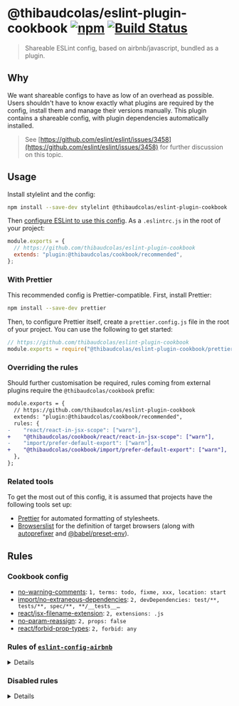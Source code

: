 # @thibaudcolas/eslint-plugin-cookbook [![npm](https://img.shields.io/npm/v/@thibaudcolas/eslint-plugin-cookbook.svg)](https://www.npmjs.com/package/@thibaudcolas/eslint-plugin-cookbook) [![Build Status](https://travis-ci.com/thibaudcolas/eslint-plugin-cookbook.svg?branch=master)](https://travis-ci.com/thibaudcolas/eslint-plugin-cookbook)

> Shareable ESLint config, based on airbnb/javascript, bundled as a plugin.

## Why

We want shareable configs to have as low of an overhead as possible. Users shouldn't have to know exactly what plugins are required by the config, install them and manage their versions manually. This plugin contains a shareable config, with plugin dependencies automatically installed.

> See [https://github.com/eslint/eslint/issues/3458](https://github.com/eslint/eslint/issues/3458) for further discussion on this topic.

## Usage

Install stylelint and the config:

```sh
npm install --save-dev stylelint @thibaudcolas/eslint-plugin-cookbook
```

Then [configure ESLint to use this config](https://eslint.org/docs/user-guide/configuring#extending-configuration-files). As a `.eslintrc.js` in the root of your project:

```js
module.exports = {
  // https://github.com/thibaudcolas/eslint-plugin-cookbook
  extends: "plugin:@thibaudcolas/cookbook/recommended",
};
```

### With Prettier

This recommended config is Prettier-compatible. First, install Prettier:

```sh
npm install --save-dev prettier
```

Then, to configure Prettier itself, create a `prettier.config.js` file in the root of your project. You can use the following to get started:

```js
// https://github.com/thibaudcolas/eslint-plugin-cookbook
module.exports = require("@thibaudcolas/eslint-plugin-cookbook/prettier.config");
```

### Overriding the rules

Should further customisation be required, rules coming from external plugins require the `@thibaudcolas/cookbook` prefix:

```diff
module.exports = {
  // https://github.com/thibaudcolas/eslint-plugin-cookbook
  extends: "plugin:@thibaudcolas/cookbook/recommended",
  rules: {
-    "react/react-in-jsx-scope": ["warn"],
+    "@thibaudcolas/cookbook/react/react-in-jsx-scope": ["warn"],
-    "import/prefer-default-export": ["warn"],
+    "@thibaudcolas/cookbook/import/prefer-default-export": ["warn"],
  },
};
```

### Related tools

To get the most out of this config, it is assumed that projects have the following tools set up:

- [Prettier](https://prettier.io/) for automated formatting of stylesheets.
- [Browserslist](https://github.com/browserslist/browserslist) for the definition of target browsers (along with [autoprefixer](https://github.com/postcss/autoprefixer) and [@babel/preset-env](https://babeljs.io/docs/en/babel-preset-env)).

<!-- Generated with: npm run build:docs -->

## Rules

### Cookbook config

- [no-warning-comments](https://eslint.org/docs/rules/no-warning-comments): `1, terms: todo, fixme, xxx, location: start`
- [import/no-extraneous-dependencies](https://github.com/benmosher/eslint-plugin-import/blob/master/docs/rules/no-extraneous-dependencies.md): `2, devDependencies: test/**, tests/**, spec/**, **/__tests__…`
- [react/jsx-filename-extension](https://github.com/yannickcr/eslint-plugin-react/blob/master/docs/rules/jsx-filename-extension.md): `2, extensions: .js`
- [no-param-reassign](https://eslint.org/docs/rules/no-param-reassign): `2, props: false`
- [react/forbid-prop-types](https://github.com/yannickcr/eslint-plugin-react/blob/master/docs/rules/forbid-prop-types.md): `2, forbid: any`

### Rules of [`eslint-config-airbnb`](https://github.com/airbnb/javascript)

<details>

- [array-callback-return](https://eslint.org/docs/rules/array-callback-return): `error, allowImplicit: true`
- [block-scoped-var](https://eslint.org/docs/rules/block-scoped-var)
- [class-methods-use-this](https://eslint.org/docs/rules/class-methods-use-this): `error, exceptMethods: render, getInitialState, getDefaultPro…`
- [consistent-return](https://eslint.org/docs/rules/consistent-return)
- [default-case](https://eslint.org/docs/rules/default-case): `error, commentPattern: ^no default$`
- [dot-notation](https://eslint.org/docs/rules/dot-notation): `error, allowKeywords: true`
- [eqeqeq](https://eslint.org/docs/rules/eqeqeq): `error, always, null: ignore`
- [guard-for-in](https://eslint.org/docs/rules/guard-for-in)
- [no-alert](https://eslint.org/docs/rules/no-alert): `warn`
- [no-caller](https://eslint.org/docs/rules/no-caller)
- [no-case-declarations](https://eslint.org/docs/rules/no-case-declarations)
- [no-else-return](https://eslint.org/docs/rules/no-else-return): `error, allowElseIf: false`
- [no-empty-function](https://eslint.org/docs/rules/no-empty-function): `error, allow: arrowFunctions, functions, methods`
- [no-empty-pattern](https://eslint.org/docs/rules/no-empty-pattern)
- [no-eval](https://eslint.org/docs/rules/no-eval)
- [no-extend-native](https://eslint.org/docs/rules/no-extend-native)
- [no-extra-bind](https://eslint.org/docs/rules/no-extra-bind)
- [no-extra-label](https://eslint.org/docs/rules/no-extra-label)
- [no-fallthrough](https://eslint.org/docs/rules/no-fallthrough)
- [no-global-assign](https://eslint.org/docs/rules/no-global-assign): `error, exceptions:`
- [no-implied-eval](https://eslint.org/docs/rules/no-implied-eval)
- [no-iterator](https://eslint.org/docs/rules/no-iterator)
- [no-labels](https://eslint.org/docs/rules/no-labels): `error, allowLoop: false, allowSwitch: false`
- [no-lone-blocks](https://eslint.org/docs/rules/no-lone-blocks)
- [no-loop-func](https://eslint.org/docs/rules/no-loop-func)
- [no-multi-str](https://eslint.org/docs/rules/no-multi-str)
- [no-new](https://eslint.org/docs/rules/no-new)
- [no-new-func](https://eslint.org/docs/rules/no-new-func)
- [no-new-wrappers](https://eslint.org/docs/rules/no-new-wrappers)
- [no-octal](https://eslint.org/docs/rules/no-octal)
- [no-octal-escape](https://eslint.org/docs/rules/no-octal-escape)
- [no-proto](https://eslint.org/docs/rules/no-proto)
- [no-redeclare](https://eslint.org/docs/rules/no-redeclare)
- [no-restricted-properties](https://eslint.org/docs/rules/no-restricted-properties): `error, object: arguments, property: callee, message: argumen…`
- [no-return-assign](https://eslint.org/docs/rules/no-return-assign): `error, always`
- [no-return-await](https://eslint.org/docs/rules/no-return-await)
- [no-script-url](https://eslint.org/docs/rules/no-script-url)
- [no-self-assign](https://eslint.org/docs/rules/no-self-assign): `error, props: false`
- [no-self-compare](https://eslint.org/docs/rules/no-self-compare)
- [no-sequences](https://eslint.org/docs/rules/no-sequences)
- [no-throw-literal](https://eslint.org/docs/rules/no-throw-literal)
- [no-unused-expressions](https://eslint.org/docs/rules/no-unused-expressions): `error, allowShortCircuit: false, allowTernary: false, allowT…`
- [no-unused-labels](https://eslint.org/docs/rules/no-unused-labels)
- [no-useless-concat](https://eslint.org/docs/rules/no-useless-concat)
- [no-useless-escape](https://eslint.org/docs/rules/no-useless-escape)
- [no-useless-return](https://eslint.org/docs/rules/no-useless-return)
- [no-void](https://eslint.org/docs/rules/no-void)
- [no-with](https://eslint.org/docs/rules/no-with)
- [prefer-promise-reject-errors](https://eslint.org/docs/rules/prefer-promise-reject-errors): `error, allowEmptyReject: true`
- [radix](https://eslint.org/docs/rules/radix)
- [vars-on-top](https://eslint.org/docs/rules/vars-on-top)
- [yoda](https://eslint.org/docs/rules/yoda)
- [for-direction](https://eslint.org/docs/rules/for-direction)
- [getter-return](https://eslint.org/docs/rules/getter-return): `error, allowImplicit: true`
- [no-await-in-loop](https://eslint.org/docs/rules/no-await-in-loop)
- [no-compare-neg-zero](https://eslint.org/docs/rules/no-compare-neg-zero)
- [no-cond-assign](https://eslint.org/docs/rules/no-cond-assign): `error, always`
- [no-console](https://eslint.org/docs/rules/no-console): `warn`
- [no-constant-condition](https://eslint.org/docs/rules/no-constant-condition): `warn`
- [no-control-regex](https://eslint.org/docs/rules/no-control-regex)
- [no-debugger](https://eslint.org/docs/rules/no-debugger)
- [no-dupe-args](https://eslint.org/docs/rules/no-dupe-args)
- [no-dupe-keys](https://eslint.org/docs/rules/no-dupe-keys)
- [no-duplicate-case](https://eslint.org/docs/rules/no-duplicate-case)
- [no-empty](https://eslint.org/docs/rules/no-empty)
- [no-empty-character-class](https://eslint.org/docs/rules/no-empty-character-class)
- [no-ex-assign](https://eslint.org/docs/rules/no-ex-assign)
- [no-extra-boolean-cast](https://eslint.org/docs/rules/no-extra-boolean-cast)
- [no-func-assign](https://eslint.org/docs/rules/no-func-assign)
- [no-inner-declarations](https://eslint.org/docs/rules/no-inner-declarations)
- [no-invalid-regexp](https://eslint.org/docs/rules/no-invalid-regexp)
- [no-irregular-whitespace](https://eslint.org/docs/rules/no-irregular-whitespace)
- [no-obj-calls](https://eslint.org/docs/rules/no-obj-calls)
- [no-prototype-builtins](https://eslint.org/docs/rules/no-prototype-builtins)
- [no-regex-spaces](https://eslint.org/docs/rules/no-regex-spaces)
- [no-sparse-arrays](https://eslint.org/docs/rules/no-sparse-arrays)
- [no-template-curly-in-string](https://eslint.org/docs/rules/no-template-curly-in-string)
- [no-unreachable](https://eslint.org/docs/rules/no-unreachable)
- [no-unsafe-finally](https://eslint.org/docs/rules/no-unsafe-finally)
- [no-unsafe-negation](https://eslint.org/docs/rules/no-unsafe-negation)
- [use-isnan](https://eslint.org/docs/rules/use-isnan)
- [valid-typeof](https://eslint.org/docs/rules/valid-typeof): `error, requireStringLiterals: true`
- [global-require](https://eslint.org/docs/rules/global-require)
- [no-buffer-constructor](https://eslint.org/docs/rules/no-buffer-constructor)
- [no-new-require](https://eslint.org/docs/rules/no-new-require)
- [no-path-concat](https://eslint.org/docs/rules/no-path-concat)
- [camelcase](https://eslint.org/docs/rules/camelcase): `error, properties: never`
- [func-names](https://eslint.org/docs/rules/func-names): `warn`
- [linebreak-style](https://eslint.org/docs/rules/linebreak-style): `error, unix`
- [lines-between-class-members](https://eslint.org/docs/rules/lines-between-class-members): `error, always, exceptAfterSingleLine: false`
- [lines-around-directive](https://eslint.org/docs/rules/lines-around-directive): `error, before: always, after: always`
- [new-cap](https://eslint.org/docs/rules/new-cap): `error, newIsCap: true, newIsCapExceptions: , capIsNew: false…`
- [no-array-constructor](https://eslint.org/docs/rules/no-array-constructor)
- [no-bitwise](https://eslint.org/docs/rules/no-bitwise)
- [no-continue](https://eslint.org/docs/rules/no-continue)
- [no-lonely-if](https://eslint.org/docs/rules/no-lonely-if)
- [no-multi-assign](https://eslint.org/docs/rules/no-multi-assign)
- [no-nested-ternary](https://eslint.org/docs/rules/no-nested-ternary)
- [no-new-object](https://eslint.org/docs/rules/no-new-object)
- [no-plusplus](https://eslint.org/docs/rules/no-plusplus)
- [no-restricted-syntax](https://eslint.org/docs/rules/no-restricted-syntax): `error, selector: ForInStatement, message: for..in loops iter…`
- [no-underscore-dangle](https://eslint.org/docs/rules/no-underscore-dangle): `error, allow: , allowAfterThis: false, allowAfterSuper: fals…`
- [no-unneeded-ternary](https://eslint.org/docs/rules/no-unneeded-ternary): `error, defaultAssignment: false`
- [one-var](https://eslint.org/docs/rules/one-var): `error, never`
- [operator-assignment](https://eslint.org/docs/rules/operator-assignment): `error, always`
- [spaced-comment](https://eslint.org/docs/rules/spaced-comment): `error, always, line: exceptions: -, +, markers: =, !, block:…`
- [no-delete-var](https://eslint.org/docs/rules/no-delete-var)
- [no-label-var](https://eslint.org/docs/rules/no-label-var)
- [no-restricted-globals](https://eslint.org/docs/rules/no-restricted-globals): `error, isFinite, isNaN, addEventListener, blur, close, close…`
- [no-shadow](https://eslint.org/docs/rules/no-shadow)
- [no-shadow-restricted-names](https://eslint.org/docs/rules/no-shadow-restricted-names)
- [no-undef](https://eslint.org/docs/rules/no-undef)
- [no-undef-init](https://eslint.org/docs/rules/no-undef-init)
- [no-unused-vars](https://eslint.org/docs/rules/no-unused-vars): `error, vars: all, args: after-used, ignoreRestSiblings: true`
- [no-use-before-define](https://eslint.org/docs/rules/no-use-before-define): `error, functions: true, classes: true, variables: true`
- [arrow-body-style](https://eslint.org/docs/rules/arrow-body-style): `error, as-needed, requireReturnForObjectLiteral: false`
- [constructor-super](https://eslint.org/docs/rules/constructor-super)
- [no-class-assign](https://eslint.org/docs/rules/no-class-assign)
- [no-const-assign](https://eslint.org/docs/rules/no-const-assign)
- [no-dupe-class-members](https://eslint.org/docs/rules/no-dupe-class-members)
- [no-new-symbol](https://eslint.org/docs/rules/no-new-symbol)
- [no-this-before-super](https://eslint.org/docs/rules/no-this-before-super)
- [no-useless-computed-key](https://eslint.org/docs/rules/no-useless-computed-key)
- [no-useless-constructor](https://eslint.org/docs/rules/no-useless-constructor)
- [no-useless-rename](https://eslint.org/docs/rules/no-useless-rename): `error, ignoreDestructuring: false, ignoreImport: false, igno…`
- [no-var](https://eslint.org/docs/rules/no-var)
- [object-shorthand](https://eslint.org/docs/rules/object-shorthand): `error, always, ignoreConstructors: false, avoidQuotes: true`
- [prefer-arrow-callback](https://eslint.org/docs/rules/prefer-arrow-callback): `error, allowNamedFunctions: false, allowUnboundThis: true`
- [prefer-const](https://eslint.org/docs/rules/prefer-const): `error, destructuring: any, ignoreReadBeforeAssign: true`
- [prefer-destructuring](https://eslint.org/docs/rules/prefer-destructuring): `error, VariableDeclarator: array: false, object: true, Assig…`
- [prefer-numeric-literals](https://eslint.org/docs/rules/prefer-numeric-literals)
- [prefer-rest-params](https://eslint.org/docs/rules/prefer-rest-params)
- [prefer-spread](https://eslint.org/docs/rules/prefer-spread)
- [prefer-template](https://eslint.org/docs/rules/prefer-template)
- [require-yield](https://eslint.org/docs/rules/require-yield)
- [symbol-description](https://eslint.org/docs/rules/symbol-description)
- [import/no-unresolved](https://github.com/benmosher/eslint-plugin-import/blob/master/docs/rules/no-unresolved.md): `error, commonjs: true, caseSensitive: true`
- [import/named](https://github.com/benmosher/eslint-plugin-import/blob/master/docs/rules/named.md)
- [import/export](https://github.com/benmosher/eslint-plugin-import/blob/master/docs/rules/export.md)
- [import/no-named-as-default](https://github.com/benmosher/eslint-plugin-import/blob/master/docs/rules/no-named-as-default.md)
- [import/no-named-as-default-member](https://github.com/benmosher/eslint-plugin-import/blob/master/docs/rules/no-named-as-default-member.md)
- [import/no-mutable-exports](https://github.com/benmosher/eslint-plugin-import/blob/master/docs/rules/no-mutable-exports.md)
- [import/no-amd](https://github.com/benmosher/eslint-plugin-import/blob/master/docs/rules/no-amd.md)
- [import/first](https://github.com/benmosher/eslint-plugin-import/blob/master/docs/rules/first.md)
- [import/no-duplicates](https://github.com/benmosher/eslint-plugin-import/blob/master/docs/rules/no-duplicates.md)
- [import/extensions](https://github.com/benmosher/eslint-plugin-import/blob/master/docs/rules/extensions.md): `error, ignorePackages, js: never, mjs: never, jsx: never`
- [import/order](https://github.com/benmosher/eslint-plugin-import/blob/master/docs/rules/order.md): `error, groups: builtin, external, internal`
- [import/newline-after-import](https://github.com/benmosher/eslint-plugin-import/blob/master/docs/rules/newline-after-import.md)
- [import/prefer-default-export](https://github.com/benmosher/eslint-plugin-import/blob/master/docs/rules/prefer-default-export.md)
- [import/no-absolute-path](https://github.com/benmosher/eslint-plugin-import/blob/master/docs/rules/no-absolute-path.md)
- [import/no-dynamic-require](https://github.com/benmosher/eslint-plugin-import/blob/master/docs/rules/no-dynamic-require.md)
- [import/no-webpack-loader-syntax](https://github.com/benmosher/eslint-plugin-import/blob/master/docs/rules/no-webpack-loader-syntax.md)
- [import/no-named-default](https://github.com/benmosher/eslint-plugin-import/blob/master/docs/rules/no-named-default.md)
- [import/no-self-import](https://github.com/benmosher/eslint-plugin-import/blob/master/docs/rules/no-self-import.md)
- [import/no-cycle](https://github.com/benmosher/eslint-plugin-import/blob/master/docs/rules/no-cycle.md)
- [import/no-useless-path-segments](https://github.com/benmosher/eslint-plugin-import/blob/master/docs/rules/no-useless-path-segments.md)
- [strict](https://eslint.org/docs/rules/strict): `error, never`
- [react/jsx-boolean-value](https://github.com/yannickcr/eslint-plugin-react/blob/master/docs/rules/jsx-boolean-value.md): `error, never, always:`
- [react/jsx-no-duplicate-props](https://github.com/yannickcr/eslint-plugin-react/blob/master/docs/rules/jsx-no-duplicate-props.md): `error, ignoreCase: true`
- [react/jsx-no-undef](https://github.com/yannickcr/eslint-plugin-react/blob/master/docs/rules/jsx-no-undef.md)
- [react/jsx-pascal-case](https://github.com/yannickcr/eslint-plugin-react/blob/master/docs/rules/jsx-pascal-case.md): `error, allowAllCaps: true, ignore:`
- [react/jsx-uses-react](https://github.com/yannickcr/eslint-plugin-react/blob/master/docs/rules/jsx-uses-react.md)
- [react/jsx-uses-vars](https://github.com/yannickcr/eslint-plugin-react/blob/master/docs/rules/jsx-uses-vars.md)
- [react/no-danger](https://github.com/yannickcr/eslint-plugin-react/blob/master/docs/rules/no-danger.md): `warn`
- [react/no-deprecated](https://github.com/yannickcr/eslint-plugin-react/blob/master/docs/rules/no-deprecated.md)
- [react/no-did-update-set-state](https://github.com/yannickcr/eslint-plugin-react/blob/master/docs/rules/no-did-update-set-state.md)
- [react/no-will-update-set-state](https://github.com/yannickcr/eslint-plugin-react/blob/master/docs/rules/no-will-update-set-state.md)
- [react/no-is-mounted](https://github.com/yannickcr/eslint-plugin-react/blob/master/docs/rules/no-is-mounted.md)
- [react/no-multi-comp](https://github.com/yannickcr/eslint-plugin-react/blob/master/docs/rules/no-multi-comp.md): `error, ignoreStateless: true`
- [react/no-string-refs](https://github.com/yannickcr/eslint-plugin-react/blob/master/docs/rules/no-string-refs.md)
- [react/no-unknown-property](https://github.com/yannickcr/eslint-plugin-react/blob/master/docs/rules/no-unknown-property.md)
- [react/prefer-es6-class](https://github.com/yannickcr/eslint-plugin-react/blob/master/docs/rules/prefer-es6-class.md): `error, always`
- [react/prefer-stateless-function](https://github.com/yannickcr/eslint-plugin-react/blob/master/docs/rules/prefer-stateless-function.md): `error, ignorePureComponents: true`
- [react/prop-types](https://github.com/yannickcr/eslint-plugin-react/blob/master/docs/rules/prop-types.md): `error, ignore: , customValidators: , skipUndeclared: false`
- [react/react-in-jsx-scope](https://github.com/yannickcr/eslint-plugin-react/blob/master/docs/rules/react-in-jsx-scope.md)
- [react/require-render-return](https://github.com/yannickcr/eslint-plugin-react/blob/master/docs/rules/require-render-return.md)
- [react/self-closing-comp](https://github.com/yannickcr/eslint-plugin-react/blob/master/docs/rules/self-closing-comp.md)
- [react/sort-comp](https://github.com/yannickcr/eslint-plugin-react/blob/master/docs/rules/sort-comp.md): `error, order: static-methods, instance-variables, lifecycle,…`
- [react/jsx-no-target-blank](https://github.com/yannickcr/eslint-plugin-react/blob/master/docs/rules/jsx-no-target-blank.md): `error, enforceDynamicLinks: always`
- [react/jsx-no-comment-textnodes](https://github.com/yannickcr/eslint-plugin-react/blob/master/docs/rules/jsx-no-comment-textnodes.md)
- [react/no-render-return-value](https://github.com/yannickcr/eslint-plugin-react/blob/master/docs/rules/no-render-return-value.md)
- [react/no-find-dom-node](https://github.com/yannickcr/eslint-plugin-react/blob/master/docs/rules/no-find-dom-node.md)
- [react/no-danger-with-children](https://github.com/yannickcr/eslint-plugin-react/blob/master/docs/rules/no-danger-with-children.md)
- [react/no-unused-prop-types](https://github.com/yannickcr/eslint-plugin-react/blob/master/docs/rules/no-unused-prop-types.md): `error, customValidators: , skipShapeProps: true`
- [react/style-prop-object](https://github.com/yannickcr/eslint-plugin-react/blob/master/docs/rules/style-prop-object.md)
- [react/no-unescaped-entities](https://github.com/yannickcr/eslint-plugin-react/blob/master/docs/rules/no-unescaped-entities.md)
- [react/no-children-prop](https://github.com/yannickcr/eslint-plugin-react/blob/master/docs/rules/no-children-prop.md)
- [react/no-array-index-key](https://github.com/yannickcr/eslint-plugin-react/blob/master/docs/rules/no-array-index-key.md)
- [react/require-default-props](https://github.com/yannickcr/eslint-plugin-react/blob/master/docs/rules/require-default-props.md): `error, forbidDefaultForRequired: true`
- [react/forbid-foreign-prop-types](https://github.com/yannickcr/eslint-plugin-react/blob/master/docs/rules/forbid-foreign-prop-types.md): `warn, allowInPropTypes: true`
- [react/void-dom-elements-no-children](https://github.com/yannickcr/eslint-plugin-react/blob/master/docs/rules/void-dom-elements-no-children.md)
- [react/default-props-match-prop-types](https://github.com/yannickcr/eslint-plugin-react/blob/master/docs/rules/default-props-match-prop-types.md): `error, allowRequiredDefaults: false`
- [react/no-redundant-should-component-update](https://github.com/yannickcr/eslint-plugin-react/blob/master/docs/rules/no-redundant-should-component-update.md)
- [react/no-unused-state](https://github.com/yannickcr/eslint-plugin-react/blob/master/docs/rules/no-unused-state.md)
- [react/no-typos](https://github.com/yannickcr/eslint-plugin-react/blob/master/docs/rules/no-typos.md)
- [react/jsx-curly-brace-presence](https://github.com/yannickcr/eslint-plugin-react/blob/master/docs/rules/jsx-curly-brace-presence.md): `error, props: never, children: never`
- [react/destructuring-assignment](https://github.com/yannickcr/eslint-plugin-react/blob/master/docs/rules/destructuring-assignment.md): `error, always`
- [react/no-access-state-in-setstate](https://github.com/yannickcr/eslint-plugin-react/blob/master/docs/rules/no-access-state-in-setstate.md)
- [react/button-has-type](https://github.com/yannickcr/eslint-plugin-react/blob/master/docs/rules/button-has-type.md): `error, button: true, submit: true, reset: false`
- [react/no-this-in-sfc](https://github.com/yannickcr/eslint-plugin-react/blob/master/docs/rules/no-this-in-sfc.md)
- [jsx-a11y/anchor-has-content](https://github.com/evcohen/eslint-plugin-jsx-a11y/blob/master/docs/rules/anchor-has-content.md): `error, components:`
- [jsx-a11y/aria-role](https://github.com/evcohen/eslint-plugin-jsx-a11y/blob/master/docs/rules/aria-role.md): `error, ignoreNonDom: false`
- [jsx-a11y/aria-props](https://github.com/evcohen/eslint-plugin-jsx-a11y/blob/master/docs/rules/aria-props.md)
- [jsx-a11y/aria-proptypes](https://github.com/evcohen/eslint-plugin-jsx-a11y/blob/master/docs/rules/aria-proptypes.md)
- [jsx-a11y/aria-unsupported-elements](https://github.com/evcohen/eslint-plugin-jsx-a11y/blob/master/docs/rules/aria-unsupported-elements.md)
- [jsx-a11y/alt-text](https://github.com/evcohen/eslint-plugin-jsx-a11y/blob/master/docs/rules/alt-text.md): `error, elements: img, object, area, inputtype=\image\, img: …`
- [jsx-a11y/img-redundant-alt](https://github.com/evcohen/eslint-plugin-jsx-a11y/blob/master/docs/rules/img-redundant-alt.md)
- [jsx-a11y/mouse-events-have-key-events](https://github.com/evcohen/eslint-plugin-jsx-a11y/blob/master/docs/rules/mouse-events-have-key-events.md)
- [jsx-a11y/no-access-key](https://github.com/evcohen/eslint-plugin-jsx-a11y/blob/master/docs/rules/no-access-key.md)
- [jsx-a11y/interactive-supports-focus](https://github.com/evcohen/eslint-plugin-jsx-a11y/blob/master/docs/rules/interactive-supports-focus.md)
- [jsx-a11y/role-has-required-aria-props](https://github.com/evcohen/eslint-plugin-jsx-a11y/blob/master/docs/rules/role-has-required-aria-props.md)
- [jsx-a11y/role-supports-aria-props](https://github.com/evcohen/eslint-plugin-jsx-a11y/blob/master/docs/rules/role-supports-aria-props.md)
- [jsx-a11y/tabindex-no-positive](https://github.com/evcohen/eslint-plugin-jsx-a11y/blob/master/docs/rules/tabindex-no-positive.md)
- [jsx-a11y/heading-has-content](https://github.com/evcohen/eslint-plugin-jsx-a11y/blob/master/docs/rules/heading-has-content.md): `error, components:`
- [jsx-a11y/html-has-lang](https://github.com/evcohen/eslint-plugin-jsx-a11y/blob/master/docs/rules/html-has-lang.md)
- [jsx-a11y/lang](https://github.com/evcohen/eslint-plugin-jsx-a11y/blob/master/docs/rules/lang.md)
- [jsx-a11y/no-distracting-elements](https://github.com/evcohen/eslint-plugin-jsx-a11y/blob/master/docs/rules/no-distracting-elements.md): `error, elements: marquee, blink`
- [jsx-a11y/scope](https://github.com/evcohen/eslint-plugin-jsx-a11y/blob/master/docs/rules/scope.md)
- [jsx-a11y/click-events-have-key-events](https://github.com/evcohen/eslint-plugin-jsx-a11y/blob/master/docs/rules/click-events-have-key-events.md)
- [jsx-a11y/no-static-element-interactions](https://github.com/evcohen/eslint-plugin-jsx-a11y/blob/master/docs/rules/no-static-element-interactions.md): `error, handlers: onClick, onMouseDown, onMouseUp, onKeyPress…`
- [jsx-a11y/no-noninteractive-element-interactions](https://github.com/evcohen/eslint-plugin-jsx-a11y/blob/master/docs/rules/no-noninteractive-element-interactions.md): `error, handlers: onClick, onMouseDown, onMouseUp, onKeyPress…`
- [jsx-a11y/accessible-emoji](https://github.com/evcohen/eslint-plugin-jsx-a11y/blob/master/docs/rules/accessible-emoji.md)
- [jsx-a11y/aria-activedescendant-has-tabindex](https://github.com/evcohen/eslint-plugin-jsx-a11y/blob/master/docs/rules/aria-activedescendant-has-tabindex.md)
- [jsx-a11y/iframe-has-title](https://github.com/evcohen/eslint-plugin-jsx-a11y/blob/master/docs/rules/iframe-has-title.md)
- [jsx-a11y/no-autofocus](https://github.com/evcohen/eslint-plugin-jsx-a11y/blob/master/docs/rules/no-autofocus.md): `error, ignoreNonDOM: true`
- [jsx-a11y/no-redundant-roles](https://github.com/evcohen/eslint-plugin-jsx-a11y/blob/master/docs/rules/no-redundant-roles.md)
- [jsx-a11y/media-has-caption](https://github.com/evcohen/eslint-plugin-jsx-a11y/blob/master/docs/rules/media-has-caption.md): `error, audio: , video: , track:`
- [jsx-a11y/no-interactive-element-to-noninteractive-role](https://github.com/evcohen/eslint-plugin-jsx-a11y/blob/master/docs/rules/no-interactive-element-to-noninteractive-role.md): `error, tr: none, presentation`
- [jsx-a11y/no-noninteractive-element-to-interactive-role](https://github.com/evcohen/eslint-plugin-jsx-a11y/blob/master/docs/rules/no-noninteractive-element-to-interactive-role.md): `error, ul: listbox, menu, menubar, radiogroup, tablist, tree…`
- [jsx-a11y/no-noninteractive-tabindex](https://github.com/evcohen/eslint-plugin-jsx-a11y/blob/master/docs/rules/no-noninteractive-tabindex.md): `error, tags: , roles: tabpanel`
- [jsx-a11y/anchor-is-valid](https://github.com/evcohen/eslint-plugin-jsx-a11y/blob/master/docs/rules/anchor-is-valid.md): `error, components: Link, specialLink: to, aspects: noHref, i…`

</details>

### Disabled rules

<details>

- [accessor-pairs](https://eslint.org/docs/rules/accessor-pairs)
- [complexity](https://eslint.org/docs/rules/complexity)
- [curly](https://eslint.org/docs/rules/curly)
- [dot-location](https://eslint.org/docs/rules/dot-location)
- [max-classes-per-file](https://eslint.org/docs/rules/max-classes-per-file)
- [no-div-regex](https://eslint.org/docs/rules/no-div-regex)
- [no-eq-null](https://eslint.org/docs/rules/no-eq-null)
- [no-floating-decimal](https://eslint.org/docs/rules/no-floating-decimal)
- [no-native-reassign](https://eslint.org/docs/rules/no-native-reassign)
- [no-implicit-coercion](https://eslint.org/docs/rules/no-implicit-coercion)
- [no-implicit-globals](https://eslint.org/docs/rules/no-implicit-globals)
- [no-invalid-this](https://eslint.org/docs/rules/no-invalid-this)
- [no-magic-numbers](https://eslint.org/docs/rules/no-magic-numbers)
- [no-multi-spaces](https://eslint.org/docs/rules/no-multi-spaces)
- [no-unmodified-loop-condition](https://eslint.org/docs/rules/no-unmodified-loop-condition)
- [no-useless-call](https://eslint.org/docs/rules/no-useless-call)
- [require-await](https://eslint.org/docs/rules/require-await)
- [require-unicode-regexp](https://eslint.org/docs/rules/require-unicode-regexp)
- [wrap-iife](https://eslint.org/docs/rules/wrap-iife)
- [no-async-promise-executor](https://eslint.org/docs/rules/no-async-promise-executor)
- [no-extra-parens](https://eslint.org/docs/rules/no-extra-parens)
- [no-extra-semi](https://eslint.org/docs/rules/no-extra-semi)
- [no-misleading-character-class](https://eslint.org/docs/rules/no-misleading-character-class)
- [no-unexpected-multiline](https://eslint.org/docs/rules/no-unexpected-multiline)
- [no-negated-in-lhs](https://eslint.org/docs/rules/no-negated-in-lhs)
- [require-atomic-updates](https://eslint.org/docs/rules/require-atomic-updates)
- [valid-jsdoc](https://eslint.org/docs/rules/valid-jsdoc)
- [callback-return](https://eslint.org/docs/rules/callback-return)
- [handle-callback-err](https://eslint.org/docs/rules/handle-callback-err)
- [no-mixed-requires](https://eslint.org/docs/rules/no-mixed-requires)
- [no-process-env](https://eslint.org/docs/rules/no-process-env)
- [no-process-exit](https://eslint.org/docs/rules/no-process-exit)
- [no-restricted-modules](https://eslint.org/docs/rules/no-restricted-modules)
- [no-sync](https://eslint.org/docs/rules/no-sync)
- [array-bracket-newline](https://eslint.org/docs/rules/array-bracket-newline)
- [array-element-newline](https://eslint.org/docs/rules/array-element-newline)
- [array-bracket-spacing](https://eslint.org/docs/rules/array-bracket-spacing)
- [block-spacing](https://eslint.org/docs/rules/block-spacing)
- [brace-style](https://eslint.org/docs/rules/brace-style)
- [capitalized-comments](https://eslint.org/docs/rules/capitalized-comments)
- [comma-dangle](https://eslint.org/docs/rules/comma-dangle)
- [comma-spacing](https://eslint.org/docs/rules/comma-spacing)
- [comma-style](https://eslint.org/docs/rules/comma-style)
- [computed-property-spacing](https://eslint.org/docs/rules/computed-property-spacing)
- [consistent-this](https://eslint.org/docs/rules/consistent-this)
- [eol-last](https://eslint.org/docs/rules/eol-last)
- [func-call-spacing](https://eslint.org/docs/rules/func-call-spacing)
- [func-name-matching](https://eslint.org/docs/rules/func-name-matching)
- [func-style](https://eslint.org/docs/rules/func-style)
- [function-paren-newline](https://eslint.org/docs/rules/function-paren-newline)
- [id-blacklist](https://eslint.org/docs/rules/id-blacklist)
- [id-length](https://eslint.org/docs/rules/id-length)
- [id-match](https://eslint.org/docs/rules/id-match)
- [implicit-arrow-linebreak](https://eslint.org/docs/rules/implicit-arrow-linebreak)
- [indent](https://eslint.org/docs/rules/indent)
- [jsx-quotes](https://eslint.org/docs/rules/jsx-quotes)
- [key-spacing](https://eslint.org/docs/rules/key-spacing)
- [keyword-spacing](https://eslint.org/docs/rules/keyword-spacing)
- [line-comment-position](https://eslint.org/docs/rules/line-comment-position)
- [lines-around-comment](https://eslint.org/docs/rules/lines-around-comment)
- [max-depth](https://eslint.org/docs/rules/max-depth)
- [max-len](https://eslint.org/docs/rules/max-len)
- [max-lines](https://eslint.org/docs/rules/max-lines)
- [max-lines-per-function](https://eslint.org/docs/rules/max-lines-per-function)
- [max-nested-callbacks](https://eslint.org/docs/rules/max-nested-callbacks)
- [max-params](https://eslint.org/docs/rules/max-params)
- [max-statements](https://eslint.org/docs/rules/max-statements)
- [max-statements-per-line](https://eslint.org/docs/rules/max-statements-per-line)
- [multiline-comment-style](https://eslint.org/docs/rules/multiline-comment-style)
- [multiline-ternary](https://eslint.org/docs/rules/multiline-ternary)
- [new-parens](https://eslint.org/docs/rules/new-parens)
- [newline-after-var](https://eslint.org/docs/rules/newline-after-var)
- [newline-before-return](https://eslint.org/docs/rules/newline-before-return)
- [newline-per-chained-call](https://eslint.org/docs/rules/newline-per-chained-call)
- [no-inline-comments](https://eslint.org/docs/rules/no-inline-comments)
- [no-mixed-operators](https://eslint.org/docs/rules/no-mixed-operators)
- [no-mixed-spaces-and-tabs](https://eslint.org/docs/rules/no-mixed-spaces-and-tabs)
- [no-multiple-empty-lines](https://eslint.org/docs/rules/no-multiple-empty-lines)
- [no-negated-condition](https://eslint.org/docs/rules/no-negated-condition)
- [no-spaced-func](https://eslint.org/docs/rules/no-spaced-func)
- [no-tabs](https://eslint.org/docs/rules/no-tabs)
- [no-ternary](https://eslint.org/docs/rules/no-ternary)
- [no-trailing-spaces](https://eslint.org/docs/rules/no-trailing-spaces)
- [no-whitespace-before-property](https://eslint.org/docs/rules/no-whitespace-before-property)
- [nonblock-statement-body-position](https://eslint.org/docs/rules/nonblock-statement-body-position)
- [object-curly-spacing](https://eslint.org/docs/rules/object-curly-spacing)
- [object-curly-newline](https://eslint.org/docs/rules/object-curly-newline)
- [object-property-newline](https://eslint.org/docs/rules/object-property-newline)
- [one-var-declaration-per-line](https://eslint.org/docs/rules/one-var-declaration-per-line)
- [operator-linebreak](https://eslint.org/docs/rules/operator-linebreak)
- [padded-blocks](https://eslint.org/docs/rules/padded-blocks)
- [padding-line-between-statements](https://eslint.org/docs/rules/padding-line-between-statements)
- [prefer-object-spread](https://eslint.org/docs/rules/prefer-object-spread)
- [quote-props](https://eslint.org/docs/rules/quote-props)
- [quotes](https://eslint.org/docs/rules/quotes)
- [require-jsdoc](https://eslint.org/docs/rules/require-jsdoc)
- [semi](https://eslint.org/docs/rules/semi)
- [semi-spacing](https://eslint.org/docs/rules/semi-spacing)
- [semi-style](https://eslint.org/docs/rules/semi-style)
- [sort-keys](https://eslint.org/docs/rules/sort-keys)
- [sort-vars](https://eslint.org/docs/rules/sort-vars)
- [space-before-blocks](https://eslint.org/docs/rules/space-before-blocks)
- [space-before-function-paren](https://eslint.org/docs/rules/space-before-function-paren)
- [space-in-parens](https://eslint.org/docs/rules/space-in-parens)
- [space-infix-ops](https://eslint.org/docs/rules/space-infix-ops)
- [space-unary-ops](https://eslint.org/docs/rules/space-unary-ops)
- [switch-colon-spacing](https://eslint.org/docs/rules/switch-colon-spacing)
- [template-tag-spacing](https://eslint.org/docs/rules/template-tag-spacing)
- [unicode-bom](https://eslint.org/docs/rules/unicode-bom)
- [wrap-regex](https://eslint.org/docs/rules/wrap-regex)
- [init-declarations](https://eslint.org/docs/rules/init-declarations)
- [no-catch-shadow](https://eslint.org/docs/rules/no-catch-shadow)
- [no-undefined](https://eslint.org/docs/rules/no-undefined)
- [arrow-parens](https://eslint.org/docs/rules/arrow-parens)
- [arrow-spacing](https://eslint.org/docs/rules/arrow-spacing)
- [generator-star-spacing](https://eslint.org/docs/rules/generator-star-spacing)
- [no-confusing-arrow](https://eslint.org/docs/rules/no-confusing-arrow)
- [no-duplicate-imports](https://eslint.org/docs/rules/no-duplicate-imports)
- [no-restricted-imports](https://eslint.org/docs/rules/no-restricted-imports)
- [prefer-reflect](https://eslint.org/docs/rules/prefer-reflect)
- [rest-spread-spacing](https://eslint.org/docs/rules/rest-spread-spacing)
- [sort-imports](https://eslint.org/docs/rules/sort-imports)
- [template-curly-spacing](https://eslint.org/docs/rules/template-curly-spacing)
- [yield-star-spacing](https://eslint.org/docs/rules/yield-star-spacing)
- [import/default](https://github.com/benmosher/eslint-plugin-import/blob/master/docs/rules/default.md)
- [import/namespace](https://github.com/benmosher/eslint-plugin-import/blob/master/docs/rules/namespace.md)
- [import/no-deprecated](https://github.com/benmosher/eslint-plugin-import/blob/master/docs/rules/no-deprecated.md)
- [import/no-commonjs](https://github.com/benmosher/eslint-plugin-import/blob/master/docs/rules/no-commonjs.md)
- [import/no-nodejs-modules](https://github.com/benmosher/eslint-plugin-import/blob/master/docs/rules/no-nodejs-modules.md)
- [import/imports-first](https://github.com/benmosher/eslint-plugin-import/blob/master/docs/rules/imports-first.md)
- [import/no-namespace](https://github.com/benmosher/eslint-plugin-import/blob/master/docs/rules/no-namespace.md)
- [import/no-restricted-paths](https://github.com/benmosher/eslint-plugin-import/blob/master/docs/rules/no-restricted-paths.md)
- [import/max-dependencies](https://github.com/benmosher/eslint-plugin-import/blob/master/docs/rules/max-dependencies.md)
- [import/no-internal-modules](https://github.com/benmosher/eslint-plugin-import/blob/master/docs/rules/no-internal-modules.md)
- [import/unambiguous](https://github.com/benmosher/eslint-plugin-import/blob/master/docs/rules/unambiguous.md)
- [import/no-unassigned-import](https://github.com/benmosher/eslint-plugin-import/blob/master/docs/rules/no-unassigned-import.md)
- [import/no-anonymous-default-export](https://github.com/benmosher/eslint-plugin-import/blob/master/docs/rules/no-anonymous-default-export.md)
- [import/exports-last](https://github.com/benmosher/eslint-plugin-import/blob/master/docs/rules/exports-last.md)
- [import/group-exports](https://github.com/benmosher/eslint-plugin-import/blob/master/docs/rules/group-exports.md)
- [import/no-default-export](https://github.com/benmosher/eslint-plugin-import/blob/master/docs/rules/no-default-export.md)
- [import/dynamic-import-chunkname](https://github.com/benmosher/eslint-plugin-import/blob/master/docs/rules/dynamic-import-chunkname.md)
- [import/no-relative-parent-imports](https://github.com/benmosher/eslint-plugin-import/blob/master/docs/rules/no-relative-parent-imports.md)
- [react/display-name](https://github.com/yannickcr/eslint-plugin-react/blob/master/docs/rules/display-name.md)
- [react/forbid-dom-props](https://github.com/yannickcr/eslint-plugin-react/blob/master/docs/rules/forbid-dom-props.md)
- [react/jsx-closing-bracket-location](https://github.com/yannickcr/eslint-plugin-react/blob/master/docs/rules/jsx-closing-bracket-location.md)
- [react/jsx-closing-tag-location](https://github.com/yannickcr/eslint-plugin-react/blob/master/docs/rules/jsx-closing-tag-location.md)
- [react/jsx-curly-spacing](https://github.com/yannickcr/eslint-plugin-react/blob/master/docs/rules/jsx-curly-spacing.md)
- [react/jsx-handler-names](https://github.com/yannickcr/eslint-plugin-react/blob/master/docs/rules/jsx-handler-names.md)
- [react/jsx-indent-props](https://github.com/yannickcr/eslint-plugin-react/blob/master/docs/rules/jsx-indent-props.md)
- [react/jsx-key](https://github.com/yannickcr/eslint-plugin-react/blob/master/docs/rules/jsx-key.md)
- [react/jsx-max-props-per-line](https://github.com/yannickcr/eslint-plugin-react/blob/master/docs/rules/jsx-max-props-per-line.md)
- [react/jsx-no-bind](https://github.com/yannickcr/eslint-plugin-react/blob/master/docs/rules/jsx-no-bind.md)
- [react/jsx-no-literals](https://github.com/yannickcr/eslint-plugin-react/blob/master/docs/rules/jsx-no-literals.md)
- [react/sort-prop-types](https://github.com/yannickcr/eslint-plugin-react/blob/master/docs/rules/sort-prop-types.md)
- [react/jsx-sort-prop-types](https://github.com/yannickcr/eslint-plugin-react/blob/master/docs/rules/jsx-sort-prop-types.md)
- [react/jsx-sort-props](https://github.com/yannickcr/eslint-plugin-react/blob/master/docs/rules/jsx-sort-props.md)
- [react/jsx-sort-default-props](https://github.com/yannickcr/eslint-plugin-react/blob/master/docs/rules/jsx-sort-default-props.md)
- [react/no-did-mount-set-state](https://github.com/yannickcr/eslint-plugin-react/blob/master/docs/rules/no-did-mount-set-state.md)
- [react/no-direct-mutation-state](https://github.com/yannickcr/eslint-plugin-react/blob/master/docs/rules/no-direct-mutation-state.md)
- [react/no-set-state](https://github.com/yannickcr/eslint-plugin-react/blob/master/docs/rules/no-set-state.md)
- [react/jsx-wrap-multilines](https://github.com/yannickcr/eslint-plugin-react/blob/master/docs/rules/jsx-wrap-multilines.md)
- [react/jsx-first-prop-new-line](https://github.com/yannickcr/eslint-plugin-react/blob/master/docs/rules/jsx-first-prop-new-line.md)
- [react/jsx-equals-spacing](https://github.com/yannickcr/eslint-plugin-react/blob/master/docs/rules/jsx-equals-spacing.md)
- [react/jsx-indent](https://github.com/yannickcr/eslint-plugin-react/blob/master/docs/rules/jsx-indent.md)
- [react/require-optimization](https://github.com/yannickcr/eslint-plugin-react/blob/master/docs/rules/require-optimization.md)
- [react/forbid-component-props](https://github.com/yannickcr/eslint-plugin-react/blob/master/docs/rules/forbid-component-props.md)
- [react/forbid-elements](https://github.com/yannickcr/eslint-plugin-react/blob/master/docs/rules/forbid-elements.md)
- [react/jsx-tag-spacing](https://github.com/yannickcr/eslint-plugin-react/blob/master/docs/rules/jsx-tag-spacing.md)
- [react/jsx-space-before-closing](https://github.com/yannickcr/eslint-plugin-react/blob/master/docs/rules/jsx-space-before-closing.md)
- [react/boolean-prop-naming](https://github.com/yannickcr/eslint-plugin-react/blob/master/docs/rules/boolean-prop-naming.md)
- [react/jsx-one-expression-per-line](https://github.com/yannickcr/eslint-plugin-react/blob/master/docs/rules/jsx-one-expression-per-line.md)
- [react/jsx-child-element-spacing](https://github.com/yannickcr/eslint-plugin-react/blob/master/docs/rules/jsx-child-element-spacing.md)
- [react/jsx-max-depth](https://github.com/yannickcr/eslint-plugin-react/blob/master/docs/rules/jsx-max-depth.md)
- [react/jsx-props-no-multi-spaces](https://github.com/yannickcr/eslint-plugin-react/blob/master/docs/rules/jsx-props-no-multi-spaces.md)
- [react/no-unsafe](https://github.com/yannickcr/eslint-plugin-react/blob/master/docs/rules/no-unsafe.md)
- [jsx-a11y/label-has-for](https://github.com/evcohen/eslint-plugin-jsx-a11y/blob/master/docs/rules/label-has-for.md)
- [jsx-a11y/label-has-associated-control](https://github.com/evcohen/eslint-plugin-jsx-a11y/blob/master/docs/rules/label-has-associated-control.md)
- [jsx-a11y/no-onchange](https://github.com/evcohen/eslint-plugin-jsx-a11y/blob/master/docs/rules/no-onchange.md)
- [generator-star](https://eslint.org/docs/rules/generator-star)
- [indent-legacy](https://eslint.org/docs/rules/indent-legacy)
- [no-arrow-condition](https://eslint.org/docs/rules/no-arrow-condition)
- [no-comma-dangle](https://eslint.org/docs/rules/no-comma-dangle)
- [no-reserved-keys](https://eslint.org/docs/rules/no-reserved-keys)
- [no-space-before-semi](https://eslint.org/docs/rules/no-space-before-semi)
- [no-wrap-func](https://eslint.org/docs/rules/no-wrap-func)
- [space-after-function-name](https://eslint.org/docs/rules/space-after-function-name)
- [space-after-keywords](https://eslint.org/docs/rules/space-after-keywords)
- [space-before-function-parentheses](https://eslint.org/docs/rules/space-before-function-parentheses)
- [space-before-keywords](https://eslint.org/docs/rules/space-before-keywords)
- [space-in-brackets](https://eslint.org/docs/rules/space-in-brackets)
- [space-return-throw-case](https://eslint.org/docs/rules/space-return-throw-case)
- [space-unary-word-ops](https://eslint.org/docs/rules/space-unary-word-ops)
- [flowtype/boolean-style](https://github.com/gajus/eslint-plugin-flowtype#boolean-style)
- [flowtype/delimiter-dangle](https://github.com/gajus/eslint-plugin-flowtype#delimiter-dangle)
- [flowtype/generic-spacing](https://github.com/gajus/eslint-plugin-flowtype#generic-spacing)
- [flowtype/object-type-delimiter](https://github.com/gajus/eslint-plugin-flowtype#object-type-delimiter)
- [flowtype/semi](https://github.com/gajus/eslint-plugin-flowtype#semi)
- [flowtype/space-after-type-colon](https://github.com/gajus/eslint-plugin-flowtype#space-after-type-colon)
- [flowtype/space-before-generic-bracket](https://github.com/gajus/eslint-plugin-flowtype#space-before-generic-bracket)
- [flowtype/space-before-type-colon](https://github.com/gajus/eslint-plugin-flowtype#space-before-type-colon)
- [flowtype/union-intersection-spacing](https://github.com/gajus/eslint-plugin-flowtype#union-intersection-spacing)

</details>
